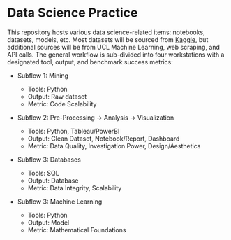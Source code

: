 # Data Science Practice
This repository hosts various data science-related items: notebooks, datasets, models, etc. Most datasets will be sourced from [Kaggle](https://www.kaggle.com/), but additional sources will be from UCL Machine Learning, web scraping, and API calls. The general workflow is sub-divided into four workstations with a designated tool, output, and benchmark success metrics:

* Subflow 1: Mining
  - Tools: Python
  - Output: Raw dataset
  - Metric: Code Scalability
    
* Subflow 2: Pre-Processing -> Analysis -> Visualization
  - Tools: Python, Tableau/PowerBI
  - Output: Clean Dataset, Notebook/Report, Dashboard
  - Metric: Data Quality, Investigation Power, Design/Aesthetics
    
* Subflow 3: Databases
  - Tools: SQL
  - Output: Database
  - Metric: Data Integrity, Scalability
    
* Subflow 3: Machine Learning
  - Tools: Python
  - Output: Model
  - Metric: Mathematical Foundations
 

